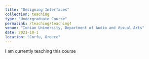 ```yaml
---
title: "Designing Interfaces"
collection: teaching
type: "Undergraduate Course"
permalink: /teaching/teaching4
venue: "Ionian University, Department of Audio and Visual Arts"
date: 2021-10-1
location: "Corfu, Greece"
---
```

I am currently teaching this course
